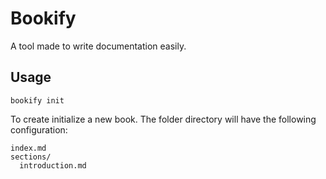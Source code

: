 # Bookify

A tool made to write documentation easily.

## Usage
```
bookify init 
```

To create  initialize a new book. The folder directory will have the following configuration:
```
index.md
sections/
  introduction.md
```

